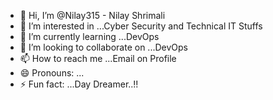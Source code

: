 - 👋 Hi, I’m @Nilay315 - Nilay Shrimali
- 👀 I’m interested in ...Cyber Security and Technical IT Stuffs
- 🌱 I’m currently learning ...DevOps
- 💞️ I’m looking to collaborate on ...DevOps 
- 📫 How to reach me ...Email on Profile
- 😄 Pronouns: ...
- ⚡ Fun fact: ...Day Dreamer..!!

<!---
Nilay315/Nilay315 is a ✨ special ✨ repository because its `README.md` (this file) appears on your GitHub profile.
You can click the Preview link to take a look at your changes.
--->
